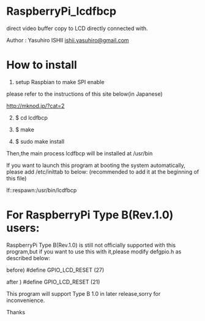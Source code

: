 RaspberryPi_lcdfbcp
===================
direct video buffer copy to LCD directly connected with.

Author : Yasuhiro ISHII ishii.yasuhiro@gmail.com

How to install
===
1) setup Raspbian to make SPI enable

 please refer to the instructions of this site below(in Japanese)

 http://mknod.jp/?cat=2

2) $ cd lcdfbcp

3) $ make

4) $ sudo make install

Then,the main process lcdfbcp will be installed at /usr/bin


If you want to launch this program at booting the system automatically,
please add /etc/inittab to below: (recommended to add it at the beginning
of this file)

lf::respawn:/usr/bin/lcdfbcp

For RaspberryPi Type B(Rev.1.0) users:
===
RaspberryPi Type B(Rev.1.0) is still not officially supported with this program,but
if you want to use this with it,please modify defgpio.h as described below:


before) #define GPIO_LCD_RESET (27)

after ) #define GPIO_LCD_RESET (21)

This program will support Type B 1.0 in later release,sorry for inconvenience.

Thanks
